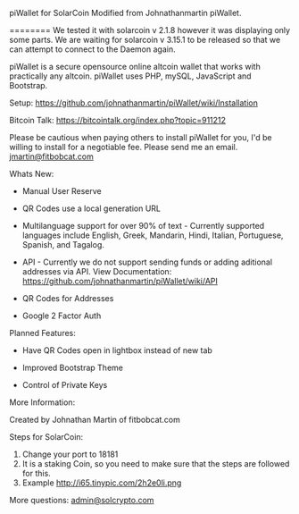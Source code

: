 piWallet for SolarCoin
Modified from Johnathanmartin piWallet.

========
We tested it with solarcoin v 2.1.8 however it was displaying only some parts.
We are waiting for solarcoin v 3.15.1 to be released so that we can attempt to connect to the Daemon again.

piWallet is a secure opensource online altcoin wallet that works with practically any altcoin. piWallet uses PHP, mySQL, JavaScript and Bootstrap. 

Setup: https://github.com/johnathanmartin/piWallet/wiki/Installation

Bitcoin Talk: https://bitcointalk.org/index.php?topic=911212

Please be cautious when paying others to install piWallet for you, I'd be willing to install for a negotiable fee. Please send me an email. jmartin@fitbobcat.com

Whats New:

- Manual User Reserve

- QR Codes use a local generation URL 

- Multilanguage support for over 90% of text - Currently supported languages include English, Greek, Mandarin, Hindi, Italian, Portuguese, Spanish, and Tagalog.

- API - Currently we do not support sending funds or adding aditional addresses via API. View Documentation: https://github.com/johnathanmartin/piWallet/wiki/API

- QR Codes for Addresses

- Google 2 Factor Auth


Planned Features:
- Have QR Codes open in lightbox instead of new tab

- Improved Bootstrap Theme 

- Control of Private Keys

More Information:

Created by Johnathan Martin of fitbobcat.com

Steps for SolarCoin:
1) Change your port to 18181
2) It is a staking Coin, so you need to make sure that the steps are followed for this.
3) Example http://i65.tinypic.com/2h2e0li.png

More questions: admin@solcrypto.com
